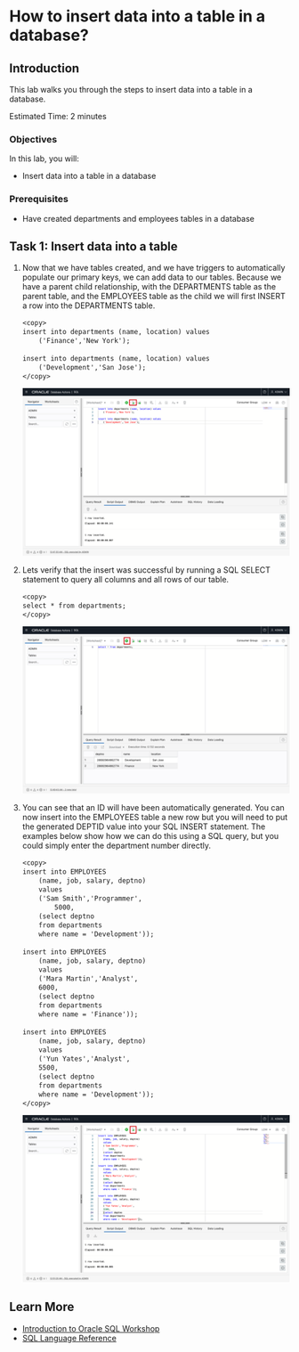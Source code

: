 # How to insert data into a table in a database?

## Introduction

This lab walks you through the steps to insert data into a table in a database.

Estimated Time: 2 minutes

### Objectives

In this lab, you will:

* Insert data into a table in a database

### Prerequisites

* Have created departments and employees tables in a database

## Task 1: Insert data into a table

1. Now that we have tables created, and we have triggers to automatically populate our primary keys, we can add data to our tables. Because we have a parent child relationship, with the DEPARTMENTS table as the parent table, and the EMPLOYEES table as the child we will first INSERT a row into the DEPARTMENTS table.

    ```
    <copy>
    insert into departments (name, location) values
        ('Finance','New York');

    insert into departments (name, location) values
        ('Development','San Jose');
    </copy>
    ```

    ![Insert records into departments table](../images/insert-dep-records.png)

2. Lets verify that the insert was successful by running a SQL SELECT statement to query all columns and all rows of our table.

    ```
    <copy>
    select * from departments;
    </copy>
    ```

    ![Query departments table](../images/query-dep-table.png)

3. You can see that an ID will have been automatically generated. You can now insert into the EMPLOYEES table a new row but you will need to put the generated DEPTID value into your SQL INSERT statement. The examples below show how we can do this using a SQL query, but you could simply enter the department number directly.

    ```
    <copy>
    insert into EMPLOYEES 
        (name, job, salary, deptno) 
        values
        ('Sam Smith','Programmer', 
            5000, 
        (select deptno 
        from departments 
        where name = 'Development'));

    insert into EMPLOYEES 
        (name, job, salary, deptno) 
        values
        ('Mara Martin','Analyst', 
        6000, 
        (select deptno 
        from departments 
        where name = 'Finance'));

    insert into EMPLOYEES 
        (name, job, salary, deptno) 
        values
        ('Yun Yates','Analyst', 
        5500, 
        (select deptno 
        from departments 
        where name = 'Development'));
    </copy>
    ```

    ![Insert records into employees table](../images/insert-emp-records.png)

## Learn More

* [Introduction to Oracle SQL Workshop](https://apexapps.oracle.com/pls/apex/dbpm/r/livelabs/view-workshop?wid=943)
* [SQL Language Reference](https://docs.oracle.com/en/database/oracle/oracle-database/12.2/sqlrf/Introduction-to-Oracle-SQL.html#GUID-049B7AE8-11E1-4110-B3E4-D117907D77AC)
